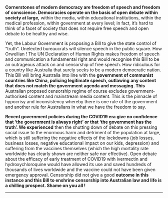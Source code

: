 **Cornerstones of modern democracy are freedom of speech and freedom of**
**conscience. Democracies operate on the basis of open debate within society at large,**
within the media, within educational institutions, within the medical profession, within
government at every level; in fact, it’s hard to think of a facet of society that does not
require free speech and open debate to be healthy and wise.

Yet, the Labour Government is proposing a Bill to give the state control of “truth”.
Unelected bureaucrats will silence speech in the public square. How Orwellian ! The UN
Declaration of Human Rights makes freedom of speech and communication a
fundamental right and would recognise this Bill to be an outrageous attack on and
censorship of free speech. How ridiculous for a country like Australia that surely seeks to
be a modern democratic nation.  This Bill will bring Australia into line with the
**government of communist countries like China, policing legitimate speech, outlawing**
**any content that does not match the government agenda and messaging.  This**
Australian proposed censorship regime of course excludes government-authorised
content and mainstream media content. This is the pinnacle of hypocrisy and
inconsistency whereby there is one rule of the government and another rule for
Australians in what we have the freedom to say.

**Recent government policies during the COVID19 era give no confidence that ‘the**
**government is always right’ or that ‘the government has the truth’. We experienced**
then the shutting down of debate on this pressing social issue to the enormous harm
and detriment of the population at large, which is still suffering the negative effects of
the lockdowns (job losses, business losses, negative educational impact on our kids,
depression) and suffering from the vaccines themselves (which the high mortality rate
worldwide has clearly shown are neither safe nor effective). Open debate about the
efficacy of early treatment of COVID19 with ivermectin and hydroxychloroquine would
have allowed its use and saved hundreds of thousands of lives worldwide and the
vaccine could not have been given emergency approval. Censorship did not give a good
**outcome in this instance and this Bill to enshrine censorship into Australian law and**
**life is a chilling prospect. Shame on you all !**


-----

